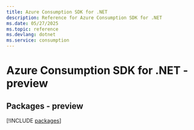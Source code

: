 ```yaml
---
title: Azure Consumption SDK for .NET
description: Reference for Azure Consumption SDK for .NET
ms.date: 05/27/2025
ms.topic: reference
ms.devlang: dotnet
ms.service: consumption
---
```

# Azure Consumption SDK for .NET - preview
## Packages - preview
[!INCLUDE [packages](consumption-index.md)]